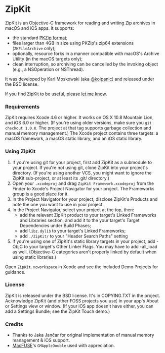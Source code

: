 ZipKit
======

ZipKit is an Objective-C framework for reading and writing Zip archives in macOS and iOS apps. It supports:

* the standard [PKZip format](http://www.pkware.com/documents/casestudies/APPNOTE.TXT);
* files larger than 4GB in size using PKZip's zip64 extensions (`ZKFileArchive` only);
* optionally, resource forks in a manner compatible with macOS's Archive Utility (in the macOS targets only);
* clean interruption, so archiving can be cancelled by the invoking object (e.g., a NSOperation or NSThread).

It was developed by Karl Moskowski (aka [@kolpanic](https://twitter.com/kolpanic)) and released under the BSD license.

If you find ZipKit to be useful, please [let me know](https://kolpanic.github.io/).

### Requirements

ZipKit requires Xcode 4.6 or higher. It works on OS X 10.8 Mountain Lion, and iOS 6.0 or higher. (If you're using older versions, make sure you `git checkout 1.0.0`. The project at that tag supports garbage collection and manual memory management.) The Xcode project contains three targets: a macOS framework, a macOS static library, and an iOS static library.

### Using ZipKit

1. If you're using git for your project, first add ZipKit as a submodule to your project. If you're not using git, clone ZipKit into your project's directory. (If you're using another VCS, you might want to ignore the ZipKit sub-project, or at least its .git/ directory.)
2. Open your `.xcodeproj` and drag `ZipKit Framework.xcodeproj` from the Finder to Xcode's Project Navigator for your project. The Frameworks group is a good place for it.
3. In the Project Navigator for your project, disclose ZipKit's Products and note the one you want to use in your project.
4. In the Project Navigator, select your project at the top, then:
	* add the relevant ZipKit product to your target's Linked Frameworks and Libraries section, and add it to the your target's Target Dependencies under Build Phases;
	* add `libz.dylib` to your target's Linked Frameworks;
	* add `./ZipKit/` to your "Header Search Paths" setting
5. If you're using one of ZipKit's static library targets in your project, add -ObjC to your target's Other Linker Flags. You may have to add -all_load as well. (Objective-C categories aren't properly linked by default when using static libraries.)
 
Open `ZipKit.xcworkspace` in Xcode and see the included Demo Projects for guidance.

### License

ZipKit is released under the BSD license. It's in COPYING.TXT in the project. Acknowledge ZipKit (and other FOSS projects you use) in your app's About or Settings view or window. (If your iOS app doesn't have either, you can add a Settings Bundle; see the ZipKit Touch demo.)

### Credits

* Thanks to Jaka Jančar  for original implementation of manual memory management & iOS support.
* [MacFUSE](http://code.google.com/p/macfuse/)'s `GMAppleDouble` used with appreciation.
